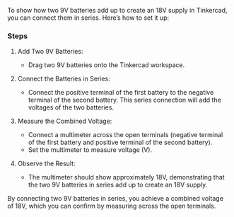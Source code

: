 To show how two 9V batteries add up to create an 18V supply in Tinkercad, you can connect them in series. Here’s how to set it up:

### Steps

1. Add Two 9V Batteries:
   - Drag two 9V batteries onto the Tinkercad workspace.

2. Connect the Batteries in Series:
   - Connect the positive terminal of the first battery to the negative terminal of the second battery. This series connection will add the voltages of the two batteries.

3. Measure the Combined Voltage:
   - Connect a multimeter across the open terminals (negative terminal of the first battery and positive terminal of the second battery).
   - Set the multimeter to measure voltage (V).

4. Observe the Result:
   - The multimeter should show approximately 18V, demonstrating that the two 9V batteries in series add up to create an 18V supply.

By connecting two 9V batteries in series, you achieve a combined voltage of 18V, which you can confirm by measuring across the open terminals.
